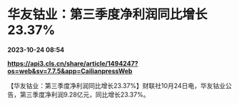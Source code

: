 # 华友钴业：第三季度净利润同比增长23.37%

**2023-10-24 08:54**

**https://api3.cls.cn/share/article/1494247?os=web&sv=7.7.5&app=CailianpressWeb**

【华友钴业：第三季度净利润同比增长23.37%】财联社10月24日电，华友钴业公告，第三季度净利润9.28亿元，同比增长23.37%。